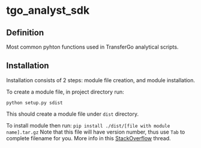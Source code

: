 # tgo_analyst_sdk

## Definition

Most common pyhton functions used in TransferGo analytical scripts.

## Installation

Installation consists of 2 steps: module file creation, and module installation.

To create a module file, in project directory run:

`python setup.py sdist`

This should create a module file under `dist` directory.

To install module then run:
`pip install ./dist/[file with module name].tar.gz`
Note that this file will have version number, thus use `Tab` to complete filename for you.
More info in this [StackOverflow](https://stackoverflow.com/questions/15746675/how-to-write-a-python-module-package) thread.